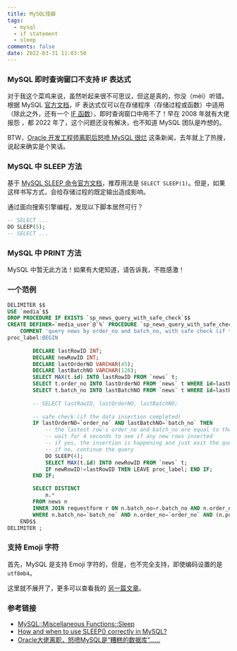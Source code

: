 ```yaml
---
title: MySQL怪癖
tags:
  - mysql
  - if statement
  - sleep
comments: false
date: 2022-03-31 11:03:50
---
```


### MySQL 即时查询窗口不支持 IF 表达式

对于我这个菜鸡来说，虽然听起来很不可思议，但这是真的，你没（mèi）听错。根据 MySQL [官方文档](https://dev.mysql.com/doc/refman/8.0/en/if.html)，IF 表达式仅可以在存储程序（存储过程或函数）中适用（除此之外，还有一个 [IF 函数](https://dev.mysql.com/doc/refman/8.0/en/flow-control-functions.html#function_if)），即时查询窗口中用不了！早在 2008 年就有大佬报怨 [<fa-link/>](https://www.bennadel.com/blog/1340-mysql-does-not-support-if-else-statements-in-general-sql-work-flow.htm)，都 2022 年了，这个问题还没有解决，也不知道 MySQL 团队是咋想的。

BTW，[Oracle 开发工程师离职后怒喷 MySQL 很烂](https://www.theregister.com/2021/12/06/mysql_a_pretty_poor_database/) 这条新闻，去年就上了热搜，说起来确实是个笑话。

### MySQL 中 SLEEP 方法

基于 [MySQL SLEEP 命令官方文档](https://dev.mysql.com/doc/refman/8.0/en/miscellaneous-functions.html#function_sleep)，推荐用法是 `SELECT SLEEP(1)`。但是，如果这样书写方式，会给存储过程的既定输出造成影响。 

通过面向搜索引擎编程，发现以下脚本居然可行？

``` sql
-- SELECT ...
DO SLEEP(5);
-- SELECT ...
```

### MySQL 中 PRINT 方法

MySQL 中暂无此方法！如果有大佬知道，请告诉我，不胜感激！

### 一个范例

``` sql
DELIMITER $$
USE `media`$$
DROP PROCEDURE IF EXISTS `sp_news_query_with_safe_check`$$
CREATE DEFINER=`media_user`@`%` PROCEDURE `sp_news_query_with_safe_check`(IN `batch_no` VARCHAR(128),IN `order_no` VARCHAR(45))
    COMMENT 'query news by order_no and batch_no, with safe check (if the data insertion completed)'
proc_label:BEGIN
		
		DECLARE lastRowID INT;
		DECLARE newRowID INT;
		DECLARE lastOrderNO VARCHAR(45);
		DECLARE lastBatchNO VARCHAR(128);
		SELECT MAX(t.id) INTO lastRowID FROM `news` t;
		SELECT t.order_no INTO lastOrderNO FROM `news` t WHERE id=lastRowID;
		SELECT t.batch_no INTO lastBatchNO FROM `news` t WHERE id=lastRowID;
		
		-- SELECT lastRowID, lastOrderNO, lastBatchNO;
		
		-- safe check (if the data insertion completed)
		IF lastOrderNO=`order_no` AND lastBatchNO=`batch_no` THEN
			-- the lastest row's order_no and batch_no are equal to the querying request form
			-- wait for 4 seconds to see if any new rows inserted
			-- if yes, the insertion is happening and just exit the query
			-- if no, continue the query
			DO SLEEP(4);
			SELECT MAX(t.id) INTO newRowID FROM `news` t;
			IF newRowID!=lastRowID THEN LEAVE proc_label; END IF;
		END IF;

		SELECT DISTINCT 
			n.*
		FROM news n 
		INNER JOIN requestform r ON n.batch_no=r.batch_no AND n.order_no=r.order_no
		WHERE n.batch_no=`batch_no` AND n.order_no=`order_no` AND (n.pub_date BETWEEN r.start_pub_date AND r.end_pub_date);
	END$$
DELIMITER ;
```

### 支持 Emoji 字符

首先，MySQL 是支持 Emoji 字符的，但是，也不完全支持，即使编码设置的是 `utf8mb4`。

这里就不展开了，更多可以查看我的 [另一篇文章](/2022/04/07/mysql-charset-issue/)。

### 参考链接

- [MySQL::Miscellaneous Functions::Sleep](https://dev.mysql.com/doc/refman/8.0/en/miscellaneous-functions.html#function_sleep)
- [<i class="fa fa-stack-overflow" aria-hidden="true"></i> How and when to use SLEEP() correctly in MySQL?](https://stackoverflow.com/questions/4284524/how-and-when-to-use-sleep-correctly-in-mysql)
- [<i class="fa fa-weixin" aria-hidden="true"></i> Oracle大佬离职，怒喷MySQL是“糟糕的数据库”……](https://mp.weixin.qq.com/s/zajIrjPAJPYnBzrqyU0U4Q)
